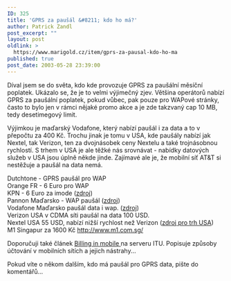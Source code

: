 ```yaml
---
ID: 325
title: 'GPRS za paušál &#8211; kdo ho má?'
author: Patrick Zandl
post_excerpt: ""
layout: post
oldlink: >
  https://www.marigold.cz/item/gprs-za-pausal-kdo-ho-ma
published: true
post_date: 2003-05-28 23:39:00
---
```

<p>
Díval jsem se do světa, kdo kde provozuje GPRS za paušální měsíční poplatek. Ukázalo se, že je to velmi výjimečný zjev. Většina operátorů nabízí GPRS za paušální poplatek, pokud vůbec, pak pouze pro WAPové stránky, často to bylo jen v rámci nějaké promo akce a je zde takzvaný cap 10 MB, tedy desetimegový limit. </p>

<p>
Výjimkou je maďarský Vodafone, který nabízí paušál i za data a to v přepočtu za 400 Kč. Trochu jinak je tomu v USA, kde paušály nabízí jak Nextel, tak Verizon, ten za dvojnásobek ceny Nextelu a také trojnásobnou rychlostí. S trhem v USA je ale těžké nás srovnávat - nabídky datových služeb v USA jsou úplně někde jinde. Zajímavé ale je, že mobilní síť AT&amp;T si nestěžuje a paušál na data nemá. </p>

<p>
Dutchtone - GPRS paušál pro WAP<BR>Orange FR - 6 Euro pro WAP<BR>KPN - 6 Euro za imode (<A href="http://www.mobileyouth.org/view_item.php/14" target=_blank>zdroj</A>)<BR>Pannon Maďarsko - WAP paušál (<A href="http://www.pgsm.hu/kinalat/wap/index_en.html" target=_blank>zdroj</A>)<BR>Vodafone Maďarsko paušál data i wap. (<A href="http://www.vodafone.hu/szolgaltatasok/gprs_3_eng.html" target=_blank>zdroj</A>)<BR>Verizon USA v CDMA síti paušál na data 100 USD. <BR>Nextel USA 55 USD, nabízí nižší rychlost než Verizon (<A href="http://www.wirelessweek.com/index.asp?layout=article&amp;articleid=CA219168" target=_blank>zdroj pro trh USA</A>)<BR>M1 Singapur za 1600 Kč <A href="http://www.m1.com.sg/">http://www.m1.com.sg/</A></p>

<p>
Doporučuji také článek <A href="http://www.itu.int/itunews/issue/2002/08/billing.html" target=_blank>Billing in mobile </A>na serveru ITU. Popisuje způsoby účtování v mobilních sítích a jejich nástrahy...</p>

<p>
Pokud víte o někom dalším, kdo má paušál pro GPRS data, pište do komentářů...</p>

<p>
&#160;</p>

<p>
<BR>&#160;</p>
